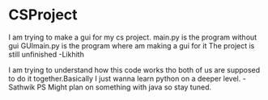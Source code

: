 # CSProject

I am trying to make a gui for my cs project.
main.py is the program without gui
GUImain.py is the program where am making a gui for it
The project is still unfinished
-Likhith

I am trying to understand how this code works tho 
both of us are supposed to do it together.Basically 
I just wanna learn python on a deeper level.
-Sathwik
PS Might plan on something with java so stay tuned.
